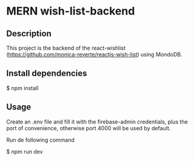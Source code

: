 # MERN wish-list-backend

## Description
This project is the backend of the react-wishlist (https://github.com/monica-reverte/reactjs-wish-list) using MondoDB.

## Install dependencies

$ npm install

## Usage
Create an .env file and fill it with the firebase-admin credentials, plus the port of convenience, otherwise port 4000 will be used by default.

Run de following command

$ npm run dev